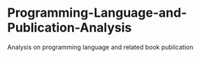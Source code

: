 # Programming-Language-and-Publication-Analysis
Analysis on programming language and related book publication
